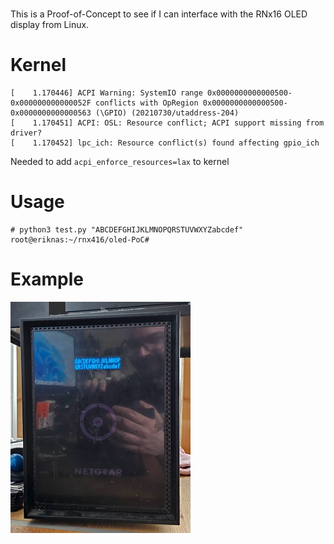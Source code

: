 #

This is a Proof-of-Concept to see if I can interface with the RNx16 OLED display from Linux.

# Kernel
```
[    1.170446] ACPI Warning: SystemIO range 0x0000000000000500-0x000000000000052F conflicts with OpRegion 0x0000000000000500-0x0000000000000563 (\GPIO) (20210730/utaddress-204)
[    1.170451] ACPI: OSL: Resource conflict; ACPI support missing from driver?
[    1.170452] lpc_ich: Resource conflict(s) found affecting gpio_ich
```

Needed to add `acpi_enforce_resources=lax` to kernel

# Usage
```
# python3 test.py "ABCDEFGHIJKLMNOPQRSTUVWXYZabcdef"
root@eriknas:~/rnx416/oled-PoC#
```

# Example
![Alt text](rnx16-oled-small.jpg?raw=true "rnx16 frontpanel oled")
